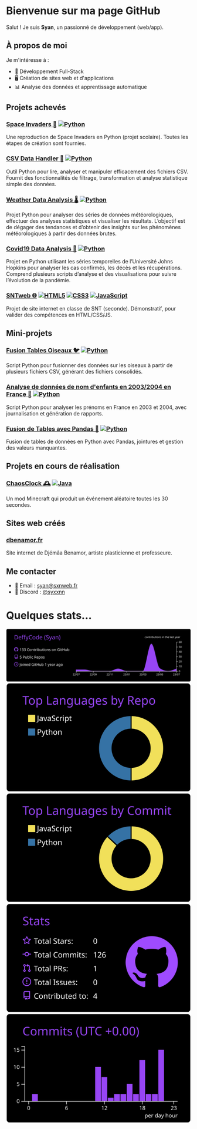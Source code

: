 # Bienvenue sur ma page GitHub

Salut ! Je suis **Syan**, un passionné de développement (web/app).

## À propos de moi

Je m'intéresse à :
- 🔧 Développement Full-Stack
- 🖥️ Création de sites web et d'applications
- 📊 Analyse des données et apprentissage automatique

## Projets achevés

### [Space Invaders 👾](https://github.com/SyanCode/SpaceInvaders) [![Python](https://img.shields.io/badge/Python-3776AB?style=for-the-badge&logo=python&logoColor=white)](https://www.python.org)
Une reproduction de Space Invaders en Python (projet scolaire). Toutes les étapes de création sont fournies.

### [CSV Data Handler 📒](https://github.com/SyanCode/CSV-Data-Handler) [![Python](https://img.shields.io/badge/Python-3776AB?style=for-the-badge&logo=python&logoColor=white)](https://www.python.org)
Outil Python pour lire, analyser et manipuler efficacement des fichiers CSV. Fournit des fonctionnalités de filtrage, transformation et analyse statistique simple des données.

### [Weather Data Analysis 🌡️](https://github.com/SyanCode/Weather-Data-Analysis) [![Python](https://img.shields.io/badge/Python-3776AB?style=for-the-badge&logo=python&logoColor=white)](https://www.python.org)
Projet Python pour analyser des séries de données météorologiques, effectuer des analyses statistiques et visualiser les résultats. L’objectif est de dégager des tendances et d’obtenir des insights sur les phénomènes météorologiques à partir des données brutes.

### [Covid19 Data Analysis 🦠](https://github.com/SyanCode/Covid19-Data-Analysis) [![Python](https://img.shields.io/badge/Python-3776AB?style=for-the-badge&logo=python&logoColor=white)](https://www.python.org)
Projet en Python utilisant les séries temporelles de l’Université Johns Hopkins pour analyser les cas confirmés, les décès et les récupérations. Comprend plusieurs scripts d’analyse et des visualisations pour suivre l’évolution de la pandémie.

### [SNTweb 🌐](https://github.com/SyanCode/SNTweb) [![HTML5](https://img.shields.io/badge/HTML5-E34F26?style=for-the-badge&logo=html5&logoColor=white)](https://developer.mozilla.org/en-US/docs/Web/HTML) [![CSS3](https://img.shields.io/badge/CSS3-1572B6?style=for-the-badge&logo=css3&logoColor=white)](https://developer.mozilla.org/en-US/docs/Web/CSS) [![JavaScript](https://img.shields.io/badge/JavaScript-F7DF1E?style=for-the-badge&logo=javascript&logoColor=black)](https://developer.mozilla.org/en-US/docs/Web/JavaScript)
Projet de site internet en classe de SNT (seconde). Démonstratif, pour valider des compétences en HTML/CSS/JS.

## Mini-projets

### [Fusion Tables Oiseaux 🐦](https://github.com/SyanCode/Fusion-Tables-Oiseaux) [![Python](https://img.shields.io/badge/Python-3776AB?style=for-the-badge&logo=python&logoColor=white)](https://www.python.org)
Script Python pour fusionner des données sur les oiseaux à partir de plusieurs fichiers CSV, générant des fichiers consolidés.

### [Analyse de données de nom d'enfants en 2003/2004 en France 👶](https://github.com/SyanCode/Baby-Names-Data-Analysis) [![Python](https://img.shields.io/badge/Python-3776AB?style=for-the-badge&logo=python&logoColor=white)](https://www.python.org)
Script Python pour analyser les prénoms en France en 2003 et 2004, avec journalisation et génération de rapports.

### [Fusion de Tables avec Pandas 🐼](https://github.com/SyanCode/Fusion-Tables-Pandas) [![Python](https://img.shields.io/badge/Python-3776AB?style=for-the-badge&logo=python&logoColor=white)](https://www.python.org)
Fusion de tables de données en Python avec Pandas, jointures et gestion des valeurs manquantes.

## Projets en cours de réalisation

### [ChaosClock 🕰️](https://github.com/AetheriumMods/ChaosClock) [![Java](https://img.shields.io/badge/Java-ED8B00?style=for-the-badge&logo=java&logoColor=white)](https://www.java.com)
Un mod Minecraft qui produit un événement aléatoire toutes les 30 secondes.

## Sites web créés

### [dbenamor.fr](https://dbenamor.fr/)
Site internet de Djémâa Benamor, artiste plasticienne et professeure.

## Me contacter

- 📧 Email : [syan@sxnweb.fr](mailto:syan@sxnweb.fr)
- 👾 Discord : [@syxxnn](https://discordapp.com/users/328228086556393472)

# Quelques stats...


[![](https://raw.githubusercontent.com/DeffyCode/DeffyCode/master/profile-summary-card-output/midnight_purple/0-profile-details.svg)](https://github.com/vn7n24fzkq/github-profile-summary-cards)
[![](https://raw.githubusercontent.com/DeffyCode/DeffyCode/master/profile-summary-card-output/midnight_purple/1-repos-per-language.svg)](https://github.com/vn7n24fzkq/github-profile-summary-cards) [![](https://raw.githubusercontent.com/DeffyCode/DeffyCode/master/profile-summary-card-output/midnight_purple/2-most-commit-language.svg)](https://github.com/vn7n24fzkq/github-profile-summary-cards)
[![](https://raw.githubusercontent.com/DeffyCode/DeffyCode/master/profile-summary-card-output/midnight_purple/3-stats.svg)](https://github.com/vn7n24fzkq/github-profile-summary-cards) [![](https://raw.githubusercontent.com/DeffyCode/DeffyCode/master/profile-summary-card-output/midnight_purple/4-productive-time.svg)](https://github.com/vn7n24fzkq/github-profile-summary-cards)
